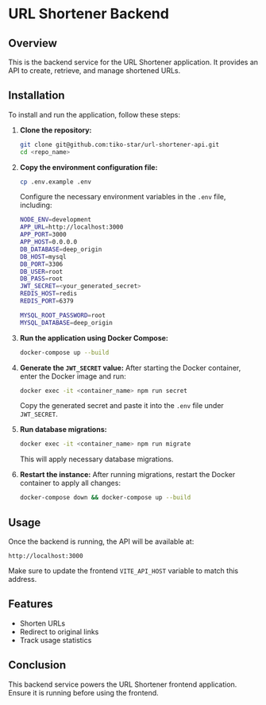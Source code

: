 # URL Shortener Backend

## Overview
This is the backend service for the URL Shortener application. It provides an API to create, retrieve, and manage shortened URLs.

## Installation
To install and run the application, follow these steps:

1. **Clone the repository:**
   ```sh
   git clone git@github.com:tiko-star/url-shortener-api.git
   cd <repo_name>
   ```

2. **Copy the environment configuration file:**
   ```sh
   cp .env.example .env
   ```

   Configure the necessary environment variables in the `.env` file, including:
   ```sh
   NODE_ENV=development
   APP_URL=http://localhost:3000
   APP_PORT=3000
   APP_HOST=0.0.0.0
   DB_DATABASE=deep_origin
   DB_HOST=mysql
   DB_PORT=3306
   DB_USER=root
   DB_PASS=root
   JWT_SECRET=<your_generated_secret>
   REDIS_HOST=redis
   REDIS_PORT=6379

   MYSQL_ROOT_PASSWORD=root
   MYSQL_DATABASE=deep_origin
   ```

3. **Run the application using Docker Compose:**
   ```sh
   docker-compose up --build
   ```

4. **Generate the `JWT_SECRET` value:**
   After starting the Docker container, enter the Docker image and run:
   ```sh
   docker exec -it <container_name> npm run secret
   ```
   Copy the generated secret and paste it into the `.env` file under `JWT_SECRET`.

5. **Run database migrations:**
   ```sh
   docker exec -it <container_name> npm run migrate
   ```
   This will apply necessary database migrations.

6. **Restart the instance:**
   After running migrations, restart the Docker container to apply all changes:
   ```sh
   docker-compose down && docker-compose up --build
   ```

## Usage
Once the backend is running, the API will be available at:
```
http://localhost:3000
```
Make sure to update the frontend `VITE_API_HOST` variable to match this address.

## Features
- Shorten URLs
- Redirect to original links
- Track usage statistics

## Conclusion
This backend service powers the URL Shortener frontend application. Ensure it is running before using the frontend.
